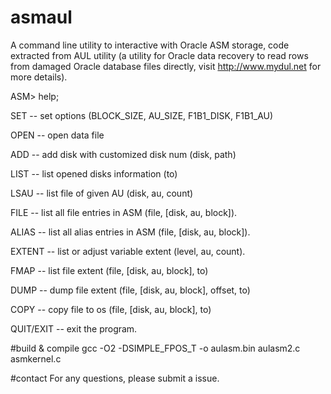 # asmaul

A command line utility to interactive with Oracle ASM storage, code extracted from AUL utility (a utility for Oracle data recovery to read rows from damaged Oracle database files directly, visit http://www.mydul.net for more details).

ASM> help;

  SET        -- set options (BLOCK_SIZE, AU_SIZE, F1B1_DISK, F1B1_AU)

  OPEN       -- open data file

  ADD        -- add disk with customized disk num (disk, path)

  LIST       -- list opened disks information (to)

  LSAU       -- list file of given AU (disk, au, count)

  FILE       -- list all file entries in ASM (file, [disk, au, block]).

  ALIAS      -- list all alias entries in ASM (file, [disk, au, block]).

  EXTENT     -- list or adjust variable extent (level, au, count).
  
  FMAP       -- list file extent (file, [disk, au, block], to)
  
  DUMP       -- dump file extent (file, [disk, au, block], offset, to)
  
  COPY       -- copy file to os  (file, [disk, au, block], to)
  
  QUIT/EXIT  -- exit the program.
  
#build & compile
gcc -O2 -DSIMPLE_FPOS_T -o aulasm.bin aulasm2.c asmkernel.c

#contact
For any questions, please submit a issue.
